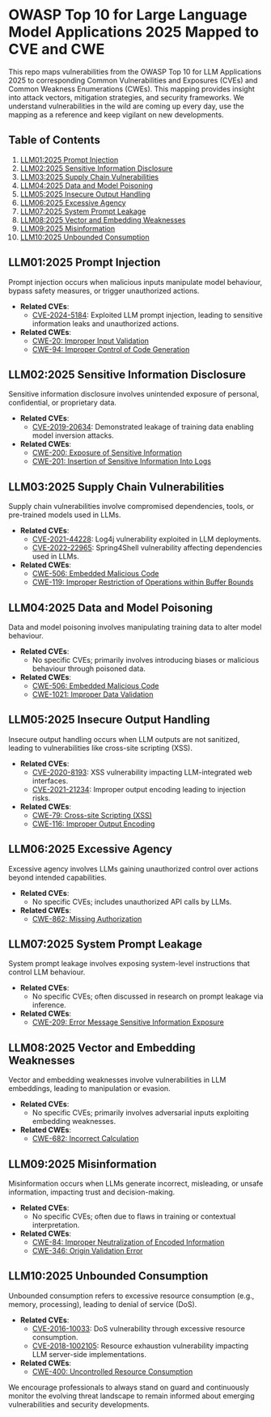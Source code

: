 # OWASP Top 10 for Large Language Model Applications 2025  Mapped to CVE and CWE 

This repo maps vulnerabilities from the OWASP Top 10 for LLM Applications 2025 to corresponding Common Vulnerabilities and Exposures (CVEs) and Common Weakness Enumerations (CWEs). This mapping provides insight into attack vectors, mitigation strategies, and security frameworks. We understand vulnerabilities in the wild are coming up every day, use the mapping as a reference and keep vigilant on new developments.

## Table of Contents
1. [LLM01:2025 Prompt Injection](https://genai.owasp.org/)
2. [LLM02:2025 Sensitive Information Disclosure](https://genai.owasp.org/)
3. [LLM03:2025 Supply Chain Vulnerabilities](https://genai.owasp.org/)
4. [LLM04:2025 Data and Model Poisoning](https://genai.owasp.org/)
5. [LLM05:2025 Insecure Output Handling](https://genai.owasp.org/)
6. [LLM06:2025 Excessive Agency](https://genai.owasp.org/)
7. [LLM07:2025 System Prompt Leakage](https://genai.owasp.org/)
8. [LLM08:2025 Vector and Embedding Weaknesses](https://genai.owasp.org/)
9. [LLM09:2025 Misinformation](https://genai.owasp.org/)
10. [LLM10:2025 Unbounded Consumption](https://genai.owasp.org/)

## LLM01:2025 Prompt Injection
Prompt injection occurs when malicious inputs manipulate model behaviour, bypass safety measures, or trigger unauthorized actions.

- **Related CVEs**:
  - [CVE-2024-5184](https://cve.mitre.org/cgi-bin/cvename.cgi?name=CVE-2024-5184): Exploited LLM prompt injection, leading to sensitive information leaks and unauthorized actions.
- **Related CWEs**:
  - [CWE-20: Improper Input Validation](https://cwe.mitre.org/data/definitions/20.html)
  - [CWE-94: Improper Control of Code Generation](https://cwe.mitre.org/data/definitions/94.html)

## LLM02:2025 Sensitive Information Disclosure
Sensitive information disclosure involves unintended exposure of personal, confidential, or proprietary data.

- **Related CVEs**:
  - [CVE-2019-20634](https://cve.mitre.org/cgi-bin/cvename.cgi?name=CVE-2019-20634): Demonstrated leakage of training data enabling model inversion attacks.
- **Related CWEs**:
  - [CWE-200: Exposure of Sensitive Information](https://cwe.mitre.org/data/definitions/200.html)
  - [CWE-201: Insertion of Sensitive Information Into Logs](https://cwe.mitre.org/data/definitions/201.html)

## LLM03:2025 Supply Chain Vulnerabilities
Supply chain vulnerabilities involve compromised dependencies, tools, or pre-trained models used in LLMs.

- **Related CVEs**:
  - [CVE-2021-44228](https://cve.mitre.org/cgi-bin/cvename.cgi?name=CVE-2021-44228): Log4j vulnerability exploited in LLM deployments.
  - [CVE-2022-22965](https://cve.mitre.org/cgi-bin/cvename.cgi?name=CVE-2022-22965): Spring4Shell vulnerability affecting dependencies used in LLMs.
- **Related CWEs**:
  - [CWE-506: Embedded Malicious Code](https://cwe.mitre.org/data/definitions/506.html)
  - [CWE-119: Improper Restriction of Operations within Buffer Bounds](https://cwe.mitre.org/data/definitions/119.html)

## LLM04:2025 Data and Model Poisoning
Data and model poisoning involves manipulating training data to alter model behaviour.

- **Related CVEs**:
  - No specific CVEs; primarily involves introducing biases or malicious behaviour through poisoned data.
- **Related CWEs**:
  - [CWE-506: Embedded Malicious Code](https://cwe.mitre.org/data/definitions/506.html)
  - [CWE-1021: Improper Data Validation](https://cwe.mitre.org/data/definitions/1021.html)

## LLM05:2025 Insecure Output Handling
Insecure output handling occurs when LLM outputs are not sanitized, leading to vulnerabilities like cross-site scripting (XSS).

- **Related CVEs**:
  - [CVE-2020-8193](https://cve.mitre.org/cgi-bin/cvename.cgi?name=CVE-2020-8193): XSS vulnerability impacting LLM-integrated web interfaces.
  - [CVE-2021-21234](https://cve.mitre.org/cgi-bin/cvename.cgi?name=CVE-2021-21234): Improper output encoding leading to injection risks.
- **Related CWEs**:
  - [CWE-79: Cross-site Scripting (XSS)](https://cwe.mitre.org/data/definitions/79.html)
  - [CWE-116: Improper Output Encoding](https://cwe.mitre.org/data/definitions/116.html)

## LLM06:2025 Excessive Agency
Excessive agency involves LLMs gaining unauthorized control over actions beyond intended capabilities.

- **Related CVEs**:
  - No specific CVEs; includes unauthorized API calls by LLMs.
- **Related CWEs**:
  - [CWE-862: Missing Authorization](https://cwe.mitre.org/data/definitions/862.html)

## LLM07:2025 System Prompt Leakage
System prompt leakage involves exposing system-level instructions that control LLM behaviour.

- **Related CVEs**:
  - No specific CVEs; often discussed in research on prompt leakage via inference.
- **Related CWEs**:
  - [CWE-209: Error Message Sensitive Information Exposure](https://cwe.mitre.org/data/definitions/209.html)

## LLM08:2025 Vector and Embedding Weaknesses
Vector and embedding weaknesses involve vulnerabilities in LLM embeddings, leading to manipulation or evasion.

- **Related CVEs**:
  - No specific CVEs; primarily involves adversarial inputs exploiting embedding weaknesses.
- **Related CWEs**:
  - [CWE-682: Incorrect Calculation](https://cwe.mitre.org/data/definitions/682.html)

## LLM09:2025 Misinformation
Misinformation occurs when LLMs generate incorrect, misleading, or unsafe information, impacting trust and decision-making.

- **Related CVEs**:
  - No specific CVEs; often due to flaws in training or contextual interpretation.
- **Related CWEs**:
  - [CWE-84: Improper Neutralization of Encoded Information](https://cwe.mitre.org/data/definitions/84.html)
  - [CWE-346: Origin Validation Error](https://cwe.mitre.org/data/definitions/346.html)

## LLM10:2025 Unbounded Consumption
Unbounded consumption refers to excessive resource consumption (e.g., memory, processing), leading to denial of service (DoS).

- **Related CVEs**:
  - [CVE-2016-10033](https://cve.mitre.org/cgi-bin/cvename.cgi?name=CVE-2016-10033): DoS vulnerability through excessive resource consumption.
  - [CVE-2018-1002105](https://cve.mitre.org/cgi-bin/cvename.cgi?name=CVE-2018-1002105): Resource exhaustion vulnerability impacting LLM server-side implementations.
- **Related CWEs**:
  - [CWE-400: Uncontrolled Resource Consumption](https://cwe.mitre.org/data/definitions/400.html)

We encourage professionals to always stand on guard and continuously monitor the evolving threat landscape to remain informed about emerging vulnerabilities and security developments.
